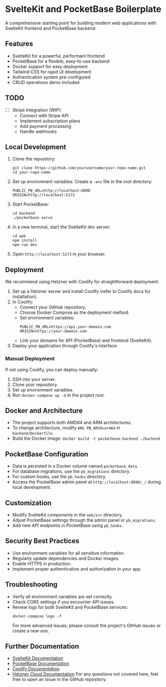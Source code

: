 # SvelteKit and PocketBase Boilerplate

A comprehensive starting point for building modern web applications with SvelteKit frontend and PocketBase backend.

## Features

- SvelteKit for a powerful, performant frontend
- PocketBase for a flexible, easy-to-use backend
- Docker support for easy deployment
- Tailwind CSS for rapid UI development
- Authentication system pre-configured
- CRUD operations demo included

## TODO

- [ ] Stripe Integration (WIP):
  - Connect with Stripe API
  - Implement subscription plans
  - Add payment processing
  - Handle webhooks

## Local Development

1. Clone the repository:
   ```
   git clone https://github.com/yourusername/your-repo-name.git
   cd your-repo-name
   ```
2. Set up environment variables:
   Create a `.env` file in the root directory:
   ```
   PUBLIC_PB_URL=http://localhost:8090
   ORIGIN=http://localhost:5173
   ```
3. Start PocketBase:
   ```
   cd backend
   ./pocketbase serve
   ```
4. In a new terminal, start the SvelteKit dev server:
   ```
   cd web
   npm install
   npm run dev
   ```
5. Open `http://localhost:5173` in your browser.

## Deployment

We recommend using Hetzner with Coolify for straightforward deployment:

1. Set up a Hetzner server and install Coolify (refer to Coolify docs for installation).
2. In Coolify:
   - Connect your GitHub repository.
   - Choose Docker Compose as the deployment method.
   - Set environment variables:
     ```
     PUBLIC_PB_URL=https://api.your-domain.com
     ORIGIN=https://your-domain.com
     ```
   - Link your domains for API (PocketBase) and frontend (SvelteKit).
3. Deploy your application through Coolify's interface.

### Manual Deployment

If not using Coolify, you can deploy manually:

1. SSH into your server.
2. Clone your repository.
3. Set up environment variables.
4. Run `docker-compose up -d` in the project root.

## Docker and Architecture

- The project supports both AMD64 and ARM architectures.
- To change architecture, modify `ARG PB_ARCH=arm64` in `backend/Dockerfile`.
- Build the Docker image: `docker build -t pocketbase-backend ./backend`

## PocketBase Configuration

- Data is persisted in a Docker volume named `pocketbase_data`.
- For database migrations, use the `pb_migrations` directory.
- For custom hooks, use the `pb_hooks` directory.
- Access the PocketBase admin panel at `http://localhost:8090/_/` during local development.

## Customization

- Modify SvelteKit components in the `web/src` directory.
- Adjust PocketBase settings through the admin panel or `pb_migrations`.
- Add new API endpoints in PocketBase using `pb_hooks`.

## Security Best Practices

- Use environment variables for all sensitive information.
- Regularly update dependencies and Docker images.
- Enable HTTPS in production.
- Implement proper authentication and authorization in your app.

## Troubleshooting

- Verify all environment variables are set correctly.
- Check CORS settings if you encounter API issues.
- Review logs for both SvelteKit and PocketBase services:
  ```
  docker-compose logs -f
  ```
  For more advanced issues, please consult the project's GitHub issues or create a new one.

## Further Documentation

- [SvelteKit Documentation](https://kit.svelte.dev/docs)
- [PocketBase Documentation](https://pocketbase.io/docs/)
- [Coolify Documentation](https://coolify.io/docs)
- [Hetzner Cloud Documentation](https://docs.hetzner.com/)
  For any questions not covered here, feel free to open an issue in the GitHub repository.
